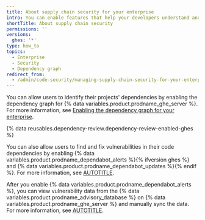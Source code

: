 ```yaml
---
title: About supply chain security for your enterprise
intro: You can enable features that help your developers understand and update the dependencies their code relies on.
shortTitle: About supply chain security
permissions: ''
versions:
  ghes: '*'
type: how_to
topics:
  - Enterprise
  - Security
  - Dependency graph
redirect_from:
  - /admin/code-security/managing-supply-chain-security-for-your-enterprise/about-supply-chain-security-for-your-enterprise
---
```


You can allow users to identify their projects' dependencies by enabling the dependency graph for {% data variables.product.prodname_ghe_server %}. For more information, see [Enabling the dependency graph for your enterprise](/admin/code-security/managing-supply-chain-security-for-your-enterprise/enabling-the-dependency-graph-for-your-enterprise).

{% data reusables.dependency-review.dependency-review-enabled-ghes %}

You can also allow users to find and fix vulnerabilities in their code dependencies by enabling {% data variables.product.prodname_dependabot_alerts %}{% ifversion ghes %} and {% data variables.product.prodname_dependabot_updates %}{% endif %}. For more information, see [AUTOTITLE](/admin/configuration/configuring-github-connect/enabling-dependabot-for-your-enterprise).

After you enable {% data variables.product.prodname_dependabot_alerts %}, you can view vulnerability data from the {% data variables.product.prodname_advisory_database %} on {% data variables.product.prodname_ghe_server %} and manually sync the data. For more information, see [AUTOTITLE](/admin/code-security/managing-supply-chain-security-for-your-enterprise/viewing-the-vulnerability-data-for-your-enterprise).
